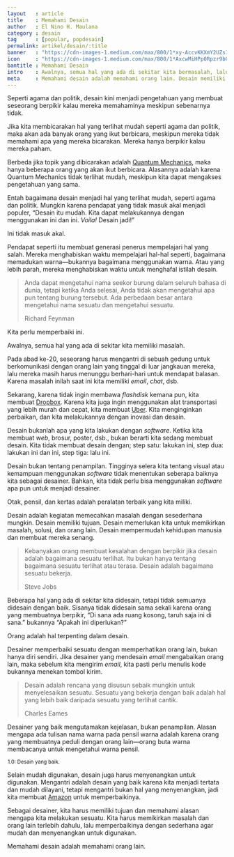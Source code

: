 ```yaml
---
layout   : article
title    : Memahami Desain
author   : El Nino H. Maulana
category : desain
tag      : [popular, popdesain]
permalink: artikel/desain/:title
banner   : "https://cdn-images-1.medium.com/max/800/1*xy-AccvKKXmY2UZs1vKAuA.png"
icon     : "https://cdn-images-1.medium.com/max/800/1*AxcwMiHPp0Rpzr9b05WeIw.png"
bantitle : Memahami Desain
intro    : Awalnya, semua hal yang ada di sekitar kita bermasalah, lalu kita memperbaikinya dengan inovasi dan desain.
meta     : Memahami desain adalah memahami orang lain. Desain memiliki pengertian sebagai kegiatan memecahkan masalah dengan sesederhana mungkin.
---
```


Seperti agama dan politik, desain kini menjadi pengetahuan yang membuat seseorang berpikir kalau mereka memahaminya meskipun sebenarnya tidak.

Jika kita membicarakan hal yang terlihat mudah seperti agama dan politik, maka akan ada banyak orang yang ikut berbicara, meskipun mereka tidak memahami apa yang mereka bicarakan. Mereka hanya berpikir kalau mereka paham.

Berbeda jika topik yang dibicarakan adalah <a href="https://en.wikipedia.org/wiki/Quantum_mechanics" title="Quantum Mechanics" target="_blank">Quantum Mechanics</a>, maka hanya beberapa orang yang akan ikut berbicara. Alasannya adalah karena Quantum Mechanics tidak terlihat mudah, meskipun kita dapat mengakses pengetahuan yang sama.

Entah bagaimana desain menjadi hal yang terlihat mudah, seperti agama dan politik. Mungkin karena pendapat yang tidak masuk akal menjadi populer, “Desain itu mudah. Kita dapat melakukannya dengan menggunakan ini dan ini. <em>Voila!</em> Desain jadi!”

Ini tidak masuk akal.

Pendapat seperti itu membuat generasi penerus mempelajari hal yang salah. Mereka menghabiskan waktu mempelajari hal-hal seperti, bagaimana memadukan warna—bukannya bagaimana menggunakan warna. Atau yang lebih parah, mereka menghabiskan waktu untuk menghafal istilah desain.

<blockquote>
    <p>Anda dapat mengetahui nama seekor burung dalam seluruh bahasa di dunia, tetapi ketika Anda selesai, Anda tidak akan mengetahui apa pun tentang burung tersebut. Ada perbedaan besar antara mengetahui nama sesuatu dan mengetahui sesuatu.</p>
    <p class="smallcaps">Richard Feynman</p>
</blockquote>

Kita perlu memperbaiki ini.

Awalnya, semua hal yang ada di sekitar kita memiliki masalah.

Pada abad ke-<span class="oldstyle">20</span>, seseorang harus mengantri di sebuah gedung untuk berkomunikasi dengan orang lain yang tinggal di luar jangkauan mereka, lalu mereka masih harus menunggu berhari-hari untuk mendapat balasan. Karena masalah inilah saat ini kita memiliki <em>email</em>, <em>chat</em>, dsb.

Sekarang, karena tidak ingin membawa <em>flashdisk</em> kemana pun, kita membuat <a href="http://dropbox.com" title="Dropbox" target="_blank">Dropbox</a>. Karena kita juga ingin menggunakan alat transportasi yang lebih murah dan cepat, kita membuat <a href="http://uber.com" title="Uber" target="_blank">Uber</a>. Kita menginginkan perbaikan, dan kita melakukannya dengan inovasi dan desain.

Desain bukanlah apa yang kita lakukan dengan <em>software</em>. Ketika kita membuat <em>web</em>, brosur, poster, dsb., bukan berarti kita sedang membuat desain. Kita tidak membuat desain dengan; step satu: lakukan ini, step dua: lakukan ini dan ini, step tiga: lalu ini.

Desain bukan tentang penampilan. Tingginya selera kita tentang visual atau kemampuan menggunakan <em>software</em> tidak menentukan seberapa baiknya kita sebagai desainer. Bahkan, kita tidak perlu bisa menggunakan <em>software</em> apa pun untuk menjadi desainer.

Otak, pensil, dan kertas adalah peralatan terbaik yang kita miliki.

Desain adalah kegiatan memecahkan masalah dengan sesederhana mungkin. Desain memiliki tujuan. Desain memerlukan kita untuk memikirkan masalah, solusi, dan orang lain. Desain mempermudah kehidupan manusia dan membuat mereka senang.

<blockquote>
    <p>Kebanyakan orang membuat kesalahan dengan berpikir jika desain adalah bagaimana sesuatu terlihat. Itu bukan hanya tentang bagaimana sesuatu terlihat atau terasa. Desain adalah bagaimana sesuatu bekerja.</p>
    <p class="smallcaps">Steve Jobs</p>
</blockquote>

Beberapa hal yang ada di sekitar kita didesain, tetapi tidak semuanya didesain dengan baik. Sisanya tidak didesain sama sekali karena orang yang membuatnya berpikir, “Di sana ada ruang kosong, taruh saja ini di sana.” bukannya “Apakah ini diperlukan?”

Orang adalah hal terpenting dalam desain.

Desainer memperbaiki sesuatu dengan memperhatikan orang lain, bukan hanya diri sendiri. Jika desainer yang mendesain <em>email</em> mengabaikan orang lain, maka sebelum kita mengirim <em>email</em>, kita pasti perlu menulis kode bukannya menekan tombol kirim.

<blockquote>
    <p>Desain adalah rencana yang disusun sebaik mungkin untuk menyelesaikan sesuatu. Sesuatu yang bekerja dengan baik adalah hal yang lebih baik daripada sesuatu yang terlihat cantik.</p>
    <p class="smallcaps">Charles Eames</p>
</blockquote>

Desainer yang baik mengutamakan kejelasan, bukan penampilan. Alasan mengapa ada tulisan nama warna pada pensil warna adalah karena orang yang membuatnya peduli dengan orang lain—orang buta warna membacanya untuk mengetahui warna pensil.

<img src="data:image/png;base64,R0lGODlhAQABAAD/ACwAAAAAAQABAAACADs=" data-src="https://cdn-images-1.medium.com/max/800/1*XmXFz16Db4VVAstjzHb_EA.png" alt="Pensil Warna" title="Pensil Warna"><small class="site-article__caption"><span class="oldstyle">1.0:</span> Desain yang baik.</small>

Selain mudah digunakan, desain juga harus menyenangkan untuk digunakan. Mengantri adalah desain yang baik karena kita menjadi tertata dan mudah dilayani, tetapi mengantri bukan hal yang menyenangkan, jadi kita membuat <a href="http://amazon.com" title="Amazon" target="_blank">Amazon</a> untuk memperbaikinya.

Sebagai desainer, kita harus memiliki tujuan dan memahami alasan mengapa kita melakukan sesuatu. Kita harus memikirkan masalah dan orang lain terlebih dahulu, lalu memperbaikinya dengan sederhana agar mudah dan menyenangkan untuk digunakan.

Memahami desain adalah memahami orang lain.
